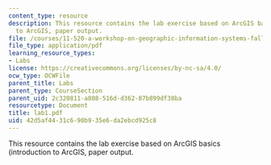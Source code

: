 ```yaml
---
content_type: resource
description: This resource contains the lab exercise based on ArcGIS basics (introduction
  to ArcGIS, paper output.
file: /courses/11-520-a-workshop-on-geographic-information-systems-fall-2005/42d5af4431c690b935e6da2ebcd925c8_lab1.pdf
file_type: application/pdf
learning_resource_types:
- Labs
license: https://creativecommons.org/licenses/by-nc-sa/4.0/
ocw_type: OCWFile
parent_title: Labs
parent_type: CourseSection
parent_uid: 2c320811-a808-516d-d362-87b899df38ba
resourcetype: Document
title: lab1.pdf
uid: 42d5af44-31c6-90b9-35e6-da2ebcd925c8
---
```

This resource contains the lab exercise based on ArcGIS basics (introduction to ArcGIS, paper output.